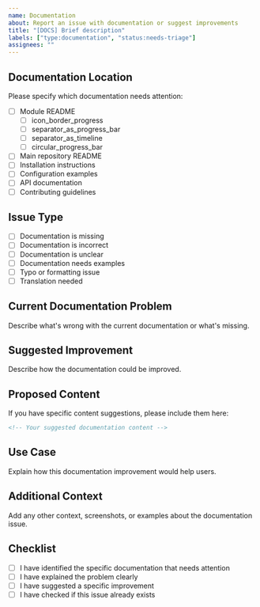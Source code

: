 ```yaml
---
name: Documentation
about: Report an issue with documentation or suggest improvements
title: "[DOCS] Brief description"
labels: ["type:documentation", "status:needs-triage"]
assignees: ""
---
```


## Documentation Location

Please specify which documentation needs attention:

- [ ] Module README
  - [ ] icon_border_progress
  - [ ] separator_as_progress_bar
  - [ ] separator_as_timeline
  - [ ] circular_progress_bar
- [ ] Main repository README
- [ ] Installation instructions
- [ ] Configuration examples
- [ ] API documentation
- [ ] Contributing guidelines

## Issue Type

- [ ] Documentation is missing
- [ ] Documentation is incorrect
- [ ] Documentation is unclear
- [ ] Documentation needs examples
- [ ] Typo or formatting issue
- [ ] Translation needed

## Current Documentation Problem

Describe what's wrong with the current documentation or what's missing.

## Suggested Improvement

Describe how the documentation could be improved.

## Proposed Content

If you have specific content suggestions, please include them here:

```markdown
<!-- Your suggested documentation content -->
```

## Use Case

Explain how this documentation improvement would help users.

## Additional Context

Add any other context, screenshots, or examples about the documentation issue.

## Checklist

- [ ] I have identified the specific documentation that needs attention
- [ ] I have explained the problem clearly
- [ ] I have suggested a specific improvement
- [ ] I have checked if this issue already exists
